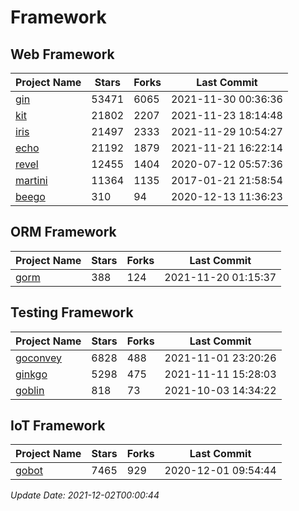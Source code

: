 # Framework

## Web Framework
| Project Name | Stars | Forks | Last Commit |
| ------------ | ----- | ----- | ----------- |
| [gin](https://github.com/gin-gonic/gin) | 53471 | 6065 | 2021-11-30 00:36:36 |
| [kit](https://github.com/go-kit/kit) | 21802 | 2207 | 2021-11-23 18:14:48 |
| [iris](https://github.com/kataras/iris) | 21497 | 2333 | 2021-11-29 10:54:27 |
| [echo](https://github.com/labstack/echo) | 21192 | 1879 | 2021-11-21 16:22:14 |
| [revel](https://github.com/revel/revel) | 12455 | 1404 | 2020-07-12 05:57:36 |
| [martini](https://github.com/go-martini/martini) | 11364 | 1135 | 2017-01-21 21:58:54 |
| [beego](https://github.com/astaxie/beego) | 310 | 94 | 2020-12-13 11:36:23 |

## ORM Framework
| Project Name | Stars | Forks | Last Commit |
| ------------ | ----- | ----- | ----------- |
| [gorm](https://github.com/jinzhu/gorm) | 388 | 124 | 2021-11-20 01:15:37 |

## Testing Framework
| Project Name | Stars | Forks | Last Commit |
| ------------ | ----- | ----- | ----------- |
| [goconvey](https://github.com/smartystreets/goconvey) | 6828 | 488 | 2021-11-01 23:20:26 |
| [ginkgo](https://github.com/onsi/ginkgo) | 5298 | 475 | 2021-11-11 15:28:03 |
| [goblin](https://github.com/franela/goblin) | 818 | 73 | 2021-10-03 14:34:22 |

## IoT Framework
| Project Name | Stars | Forks | Last Commit |
| ------------ | ----- | ----- | ----------- |
| [gobot](https://github.com/hybridgroup/gobot) | 7465 | 929 | 2020-12-01 09:54:44 |

*Update Date: 2021-12-02T00:00:44*